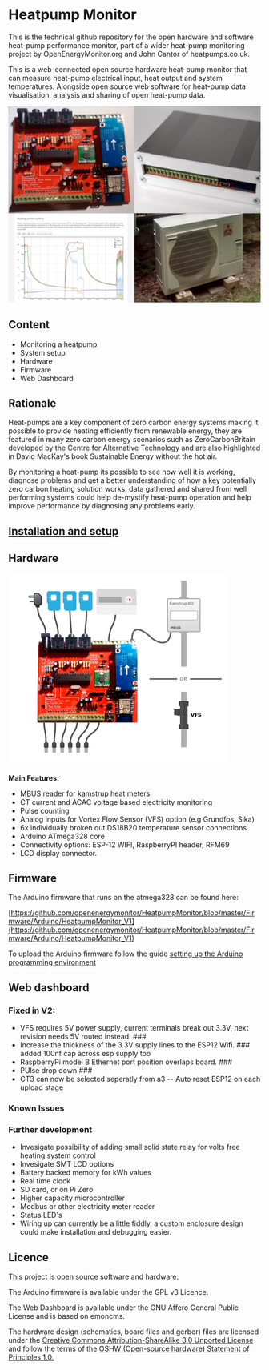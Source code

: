 # Heatpump Monitor

This is the technical github repository for the open hardware and software heat-pump performance monitor, part of a wider heat-pump monitoring project by OpenEnergyMonitor.org and John Cantor of heatpumps.co.uk.

This is a web-connected open source hardware heat-pump monitor that can measure heat-pump electrical input, heat output and system temperatures. Alongside open source web software for heat-pump data visualisation, analysis and sharing of open heat-pump data.

![Heatpump monitor](images/topgraphic.jpg)

## Content

- Monitoring a heatpump
- System setup
- Hardware
- Firmware
- Web Dashboard

## Rationale

Heat-pumps are a key component of zero carbon energy systems making it possible to provide heating efficiently from renewable energy, they are featured in many zero carbon energy scenarios such as ZeroCarbonBritain developed by the Centre for Alternative Technology and are also highlighted in David MacKay's book Sustainable Energy without the hot air.

By monitoring a heat-pump its possible to see how well it is working, diagnose problems and get a better understanding of how a key potentially zero carbon heating solution works, data gathered and shared from well performing systems could help de-mystify heat-pump operation and help improve performance by diagnosing any problems early.

## [Installation and setup](installation.md)

## Hardware

![Heatpump monitor](images/HPgraphic.png)

**Main Features:**

- MBUS reader for kamstrup heat meters
- CT current and ACAC voltage based electricity monitoring 
- Pulse counting 
- Analog inputs for Vortex Flow Sensor (VFS) option (e.g Grundfos, Sika) 
- 6x individually broken out DS18B20 temperature sensor connections 
- Arduino ATmega328 core 
- Connectivity options: ESP-12 WIFI, RaspberryPI header, RFM69 
- LCD display connector.

## Firmware

The Arduino firmware that runs on the atmega328 can be found here:

[https://github.com/openenergymonitor/HeatpumpMonitor/blob/master/Firmware/Arduino/HeatpumpMonitor_V1](https://github.com/openenergymonitor/HeatpumpMonitor/blob/master/Firmware/Arduino/HeatpumpMonitor_V1)

To upload the Arduino firmware follow the guide [setting up the Arduino programming environment](http://openenergymonitor.org/emon/buildingblocks/setting-up-the-arduino-environment)

## Web dashboard

### Fixed in V2:


- VFS requires 5V power supply, current terminals break out 3.3V, next revision needs 5V routed instead. ###
- Increase the thickness of the 3.3V supply lines to the ESP12 Wifi. ### added 100nf cap across esp supply too
- RaspberryPi model B Ethernet port position overlaps board. ###
- PUlse drop down ###
- CT3 can now be selected seperatly from a3
-- Auto reset ESP12 on each upload stage

### Known Issues


### Further development

- Invesigate possibility of adding small solid state relay for volts free heating system control
- Invesigate SMT LCD options
- Battery backed memory for kWh values
- Real time clock
- SD card, or on Pi Zero
- Higher capacity microcontroller
- Modbus or other electricity meter reader
- Status LED's
- Wiring up can currently be a little fiddly, a custom enclosure design could make installation and debugging easier.

## Licence

This project is open source software and hardware.

The Arduino firmware is available under the GPL v3 Licence. 

The Web Dashboard is available under the GNU Affero General Public License and is based on emoncms.

The hardware design (schematics, board files and gerber) files are licensed under the [Creative Commons Attribution-ShareAlike 3.0 Unported License](http://creativecommons.org/licenses/by-sa/3.0/) and follow the terms of the [OSHW (Open-source hardware) Statement of Principles 1.0.](http://freedomdefined.org/OSHW)
